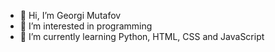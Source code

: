 - 👋 Hi, I’m Georgi Mutafov
- 👀 I’m interested in programming
- 🌱 I’m currently learning Python, HTML, CSS and JavaScript

<!---
gmutafov/gmutafov is a ✨ special ✨ repository because its `README.md` (this file) appears on your GitHub profile.
You can click the Preview link to take a look at your changes.
--->
